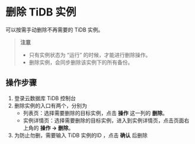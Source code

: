 # 删除 TiDB 实例
可以按需手动删除不再需要的 TiDB 实例。

> **注意**
> - 只有实例状态为 “运行” 的时候，才能进行删除操作。
> - 删除实例，会同步删除该实例下的所有备份。

## 操作步骤
1. 登录云数据库 TiDB 控制台
2. 删除实例的入口有两个，分别为
    * 列表页：选择需要删除的目标实例，点击 **操作** 这一列的 **删除**。
    * 实例详情页：选择需要删除的目标实例，进入到实例详情页，点击页面右上角的 **操作 -> 删除**。
3. 为防止勿删，需要输入 TiDB 实例的ID ，点击 **确认** 后删除

<!-- ![删除实例1](../../../../../image/TiDB/instance-list.png) -->
<!-- ![删除实例2](../../../../../image/TiDB/delete-instance.png) -->
